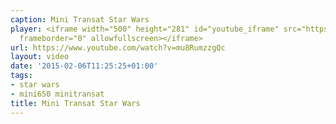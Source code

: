 ```yaml
---
caption: Mini Transat Star Wars
player: <iframe width="500" height="281" id="youtube_iframe" src="https://www.youtube.com/embed/mu8RumzzgQc?feature=oembed&amp;enablejsapi=1&amp;origin=https://safe.txmblr.com&amp;wmode=opaque"
  frameborder="0" allowfullscreen></iframe>
url: https://www.youtube.com/watch?v=mu8RumzzgQc
layout: video
date: '2015-02-06T11:25:25+01:00'
tags:
- star wars
- mini650 minitransat
title: Mini Transat Star Wars
---
```

